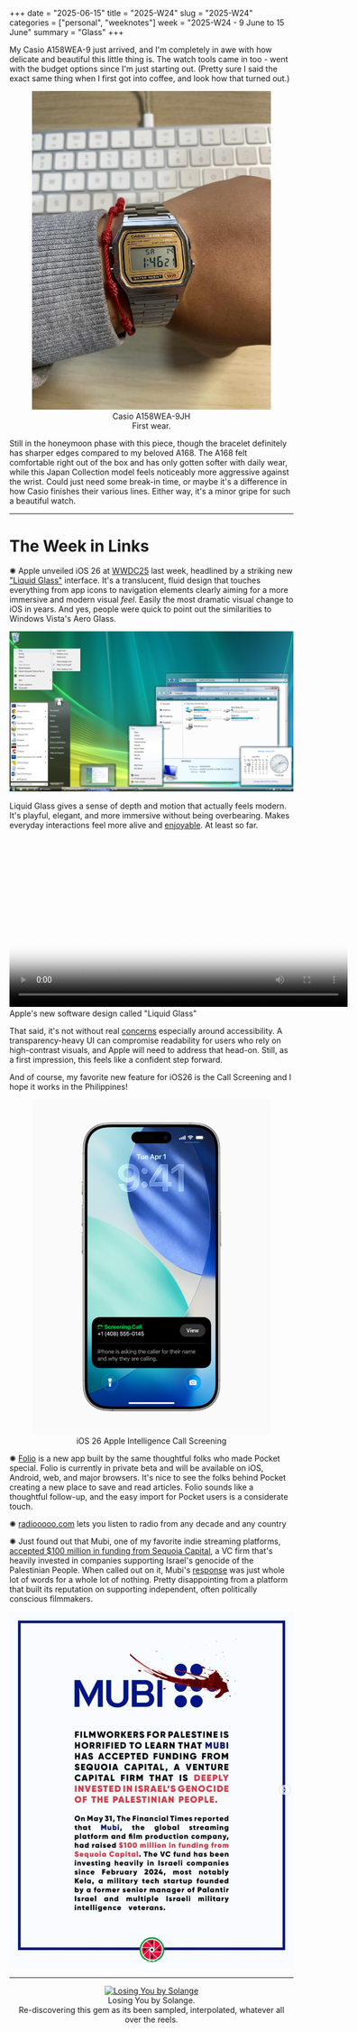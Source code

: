 +++
date = "2025-06-15"
title = "2025-W24"
slug = "2025-W24"
categories = ["personal", "weeknotes"]
week = "2025-W24 - 9 June to 15 June"
summary = "Glass"
+++

My Casio A158WEA-9 just arrived, and I'm completely in awe with how delicate and beautiful this little thing is. The watch tools came in too - went with the budget options since I'm just starting out. (Pretty sure I said the exact same thing when I first got into coffee, and look how that turned out.)

<figure> 
<div align="center">
<img src="casio-a158wea-9.jpg" alt="Casio A158WEA-9JH" data-action="zoom" width="450" >
<figcaption>Casio A158WEA-9JH<br>
First wear.
</figcaption>
</div>
</figure>


Still in the honeymoon phase with this piece, though the bracelet definitely has sharper edges compared to my beloved A168. The A168 felt comfortable right out of the box and has only gotten softer with daily wear, while this Japan Collection model feels noticeably more aggressive against the wrist. Could just need some break-in time, or maybe it's a difference in how Casio finishes their various lines. Either way, it's a minor gripe for such a beautiful watch.

---

# The Week in Links

✺ Apple unveiled iOS 26 at [WWDC25](https://www.youtube.com/watch?v=0_DjDdfqtUE) last week, headlined by a striking new ["Liquid Glass"](https://www.youtube.com/watch?v=jGztGfRujSE) interface. It's a translucent, fluid design that touches everything from app icons to navigation elements clearly aiming for a more immersive and modern visual *feel*. Easily the most dramatic visual change to iOS in years. And yes, people were quick to point out the similarities to Windows Vista's Aero Glass.

![Windows Vista Aero](windows-vista-aero-glass.png "Windows Vista Aero design language for Windows Vista and Windows 7")

Liquid Glass gives a sense of depth and motion that actually feels modern. It's playful, elegant, and more immersive without being overbearing. Makes everyday interactions feel more alive and [enjoyable](https://krabf.com/links/someone-at-apple-has-a-real-opinion-about-design-again-thank-god/). At least so far. 


<video controls width="600" poster="Apple-WWDC25-iOS-26-Apple-Intelligence-Call-Screening-250609.jpg">
  <source src="Apple-WWDC25-Liquid-Glass-details-250609.mp4" type="video/mp4">
  Apple's new software design called "Liquid Glass"
</video>
<figcaption>Apple's new software design called "Liquid Glass"</figcaption>
</figure>

That said, it's not without real [concerns](https://morrick.me/archives/10048/?ref=krabf.com) especially around accessibility. A transparency-heavy UI can compromise readability for users who rely on high-contrast visuals, and Apple will need to address that head-on. Still, as a first impression, this feels like a confident step forward.

And of course, my favorite new feature for iOS26 is the Call Screening and I hope it works in the Philippines!

<figure> 
<div align="center">
<img src="Apple-WWDC25-iOS-26-Apple-Intelligence-Call-Screening-250609.jpg" alt="iOS 26 Apple Intelligence Call Screening" data-action="zoom" width="450" >
<figcaption>iOS 26 Apple Intelligence Call Screening
</figcaption>
</div>
</figure>


✺ [Folio](https://savewithfolio.com/blog/goodnight-pocket-hello-folio/) is a new app built by the same thoughtful folks who made Pocket special. Folio is currently in private beta and will be available on iOS, Android, web, and major browsers. It's nice to see the folks behind Pocket creating a new place to save and read articles. Folio sounds like a thoughtful follow-up, and the easy import for Pocket users is a considerate touch.

✺ [radiooooo.com](http://radiooooo.com/) lets you listen to radio from any decade and any country

✺ Just found out that Mubi, one of my favorite indie streaming platforms, [accepted $100 million in funding from Sequoia Capital](https://www.instagram.com/p/DKxfGKLPbrK/?img_index=1), a VC firm that's heavily invested in companies supporting Israel's genocide of the Palestinian People. When called out on it, Mubi's [response](https://www.instagram.com/p/DK4CCSKtEq1/) was just whole lot of words for a whole lot of nothing. Pretty disappointing from a platform that built its reputation on supporting independent, often politically conscious filmmakers.

![@filmworkers4palestine on Mubi](boycott-mubi.png "@filmworkers4palestine on Instagram")

---

<div align="center">
   <a href="https://bit.donado.co/dJRDg"><img src="https://i.scdn.co/image/ab67616d0000b2734c6a71f3fc50ec1fce3f8f28" alt="Losing You by Solange" width="450">
</a>
<figcaption>Losing You by Solange.</figcaption>
Re-discovering this gem as its been sampled, interpolated, whatever all over the reels.
</figure>
</div>